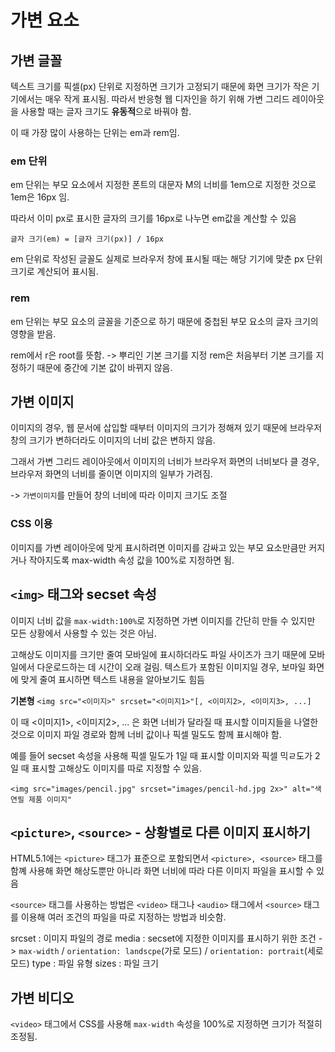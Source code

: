 # 가변 요소

## 가변 글꼴

텍스트 크기를 픽셀(px) 단위로 지정하면 크기가 고정되기 때문에 화면 크기가 작은 기기에서는 매우 작게 표시됨.
따라서 반응형 웹 디자인을 하기 위해 가변 그리드 레이아웃을 사용할 때는 글자 크기도 **유동적**으로 바꿔야 함.

이 때 가장 많이 사용하는 단위는 em과 rem임.

### em 단위

em 단위는 부모 요소에서 지정한 폰트의 대문자 M의 너비를 1em으로 지정한 것으로
1em은 16px 임.

따라서 이미 px로 표시한 글자의 크기를 16px로 나누면 em값을 계산할 수 있음

`글자 크기(em) = [글자 크기(px)] / 16px`

em 단위로 작성된 글꼴도 실제로 브라우저 창에 표시될 때는 해당 기기에 맞춘 px 단위 크기로 계산되어 표시됨.

### rem

em 단위는 부모 요소의 글꼴을 기준으로 하기 때문에 중첩된 부모 요소의 글자 크기의 영향을 받음.

rem에서 r은 root를 뜻함. -> 뿌리인 기본 크기를 지정
rem은 처음부터 기본 크기를 지정하기 때문에 중간에 기본 값이 바뀌지 않음.

## 가변 이미지

이미지의 경우, 웹 문서에 삽입할 때부터 이미지의 크기가 정해져 있기 때문에 브라우저 창의 크기가 변하더라도 이미지의 너비 값은 변하지 않음.

그래서 가변 그리드 레이아웃에서 이미지의 너비가 브라우저 화면의 너비보다 클 경우, 브라우저 화면의 너비를 줄이면 이미지의 일부가 가려짐.

-> `가변이미지`를 만들어 창의 너비에 따라 이미지 크기도 조절

### CSS 이용

이미지를 가변 레이아웃에 맞게 표시하려면 이미지를 감싸고 있는 부모 요소만큼만 커지거나 작아지도록 max-width 속성 값을 100%로 지정하면 됨.

## `<img>` 태그와 secset 속성

이미지 너비 값을 `max-width:100%`로 지정하면 가변 이미지를 간단히 만들 수 있지만 모든 상황에서 사용할 수 있는 것은 아님.

고해상도 이미지를 크기만 줄여 모바일에 표시하더라도 파일 사이즈가 크기 때문에 모바일에서 다운로드하는 데 시간이 오래 걸림.
텍스트가 포함된 이미지일 경우, 보마일 화면에 맞게 줄여 표시하면 텍스트 내용을 알아보기도 힘듬

**기본형** `<img src="<이미지>" srcset="<이미지1>"[, <이미지2>, <이미지3>, ...]`

이 때 <이미지1>, <이미지2>, ... 은 화면 너비가 달라질 때 표시할 이미지들을 나열한 것으로
이미지 파일 경로와 함께 너비 값이나 픽셀 밀도도 함께 표시해야 함.

예를 들어 secset 속성을 사용해 픽셀 밀도가 1일 때 표시할 이미지와 픽셀 믹ㄹ도가 2일 때 표시할 고해상도 이미지를 따로 지정할 수 있음.

`<img src="images/pencil.jpg" srcset="images/pencil-hd.jpg 2x>" alt="색연필 제품 이미지"`

## `<picture>`, `<source>` - 상황별로 다른 이미지 표시하기

HTML5.1에는 `<picture>` 태그가 표준으로 포함되면서
`<picture>, <source>` 태그를 함꼐 사용해 화면 해상도뿐만 아니라 화면 너비에 따라 다른 이미지 파일을 표시할 수 있음

`<source>` 태그를 사용하는 방법은 `<video>` 태그나 `<audio>` 태그에서 `<source>` 태그를 이용해 여러 조건의 파일을 따로 지정하는 방법과 비슷함.

srcset : 이미지 파일의 경로
media : secset에 지정한 이미지를 표시하기 위한 조건 -> `max-width` / `orientation: landscpe`(가로 모드) / `orientation: portrait`(세로 모드)
type : 파일 유형
sizes : 파일 크기

## 가변 비디오

`<video>` 태그에서 CSS를 사용해 `max-width` 속성을 100%로 지정하면 크기가 적절히 조정됨.


